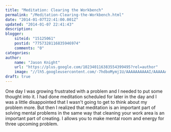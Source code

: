 ```yaml
---
title: "Meditation: Clearing the Workbench"
permalink: "/Meditation-Clearing-the-Workbench.html"
date: "2014-01-07T22:41:00.001Z"
updated: "2014-01-07 22:41:43"
description: 
blogger:
    siteid: "15125061"
    postid: "7757328116835946974"
    comments: "0"
categories: 
author: 
    name: "Jason Knight"
    url: "https://plus.google.com/102340116383554399495?rel=author"
    image: "//lh5.googleusercontent.com/-7hdboMymj1U/AAAAAAAAAAI/AAAAAAAAJXI/7HfgmM-lRPQ/s512-c/photo.jpg"
draft: true
---
```


<div class="css-full-post-content js-full-post-content">
<p dir="ltr">One day I was growing frustrated with a problem and I needed to put some thought into it. I had done meditation scheduled for later in the day and I was a little disappointed that I wasn't going to get to think about my problem more. But then I realized that meditation is an important part of solving mental problems in the same way that cleaning your work area is an important part of creating. I allows you to make mental room and energy for three upcoming problem.</p>
</div>